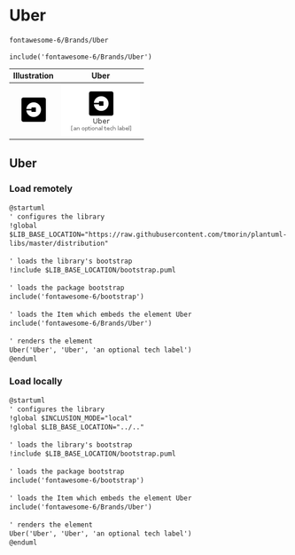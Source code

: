 # Uber


```text
fontawesome-6/Brands/Uber
```

```text
include('fontawesome-6/Brands/Uber')
```



| Illustration | Uber |
| :---: | :---: |
| ![illustration for Illustration](../../fontawesome-6/Brands/Uber.png) | ![illustration for Uber](../../fontawesome-6/Brands/Uber.Local.png) |




## Uber

### Load remotely
```plantuml
@startuml
' configures the library
!global $LIB_BASE_LOCATION="https://raw.githubusercontent.com/tmorin/plantuml-libs/master/distribution"

' loads the library's bootstrap
!include $LIB_BASE_LOCATION/bootstrap.puml

' loads the package bootstrap
include('fontawesome-6/bootstrap')

' loads the Item which embeds the element Uber
include('fontawesome-6/Brands/Uber')

' renders the element
Uber('Uber', 'Uber', 'an optional tech label')
@enduml
```

### Load locally
```plantuml
@startuml
' configures the library
!global $INCLUSION_MODE="local"
!global $LIB_BASE_LOCATION="../.."

' loads the library's bootstrap
!include $LIB_BASE_LOCATION/bootstrap.puml

' loads the package bootstrap
include('fontawesome-6/bootstrap')

' loads the Item which embeds the element Uber
include('fontawesome-6/Brands/Uber')

' renders the element
Uber('Uber', 'Uber', 'an optional tech label')
@enduml
```


